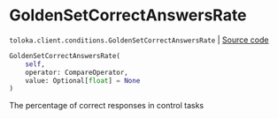 # GoldenSetCorrectAnswersRate
`toloka.client.conditions.GoldenSetCorrectAnswersRate` | [Source code](https://github.com/Toloka/toloka-kit/blob/v0.1.25/src/client/conditions.py#L179)

```python
GoldenSetCorrectAnswersRate(
    self,
    operator: CompareOperator,
    value: Optional[float] = None
)
```

The percentage of correct responses in control tasks

